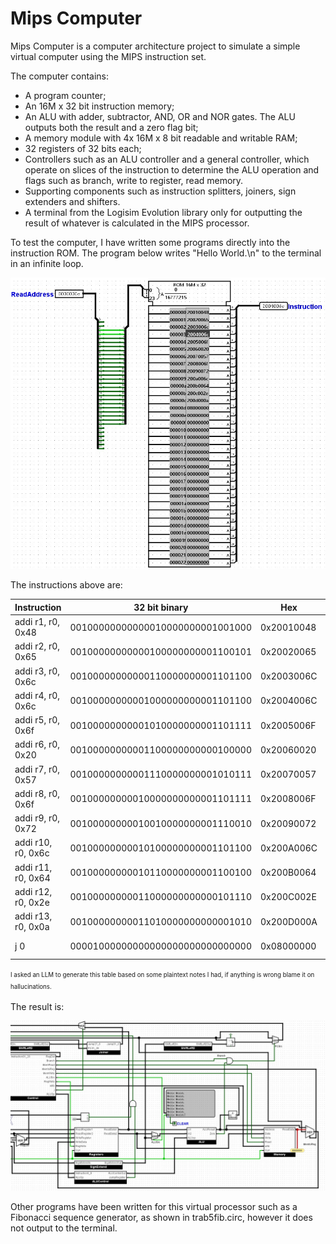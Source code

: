 # Mips Computer

Mips Computer is a computer architecture project to simulate a simple virtual computer using the MIPS instruction set.

The computer contains:

* A program counter;
* An 16M x 32 bit instruction memory;
* An ALU with adder, subtractor, AND, OR and NOR gates. The ALU outputs both the result and a zero flag bit;
* A memory module with 4x 16M x 8 bit readable and writable RAM;
* 32 registers of 32 bits each;
* Controllers such as an ALU controller and a general controller, which operate on slices of the instruction to determine the ALU operation and flags such as branch, write to register, read memory.
* Supporting components such as instruction splitters, joiners, sign extenders and shifters.
* A terminal from the Logisim Evolution library only for outputting the result of whatever is calculated in the MIPS processor.

To test the computer, I have written some programs directly into the instruction ROM. The program below writes "Hello World.\n" to the terminal in an infinite loop.

![MIPS instructions](https://github.com/izcoser/mips-computer/blob/master/images/instruction_memory.jpg?raw=true)

The instructions above are:

| Instruction          | 32 bit binary             | Hex        | Action          |
| -------------------- | ------------------------- | ---------- | --------------- |
| addi r1, r0, 0x48    | 00100000000000010000000001001000 | 0x20010048 | 'H' to $1      |
| addi r2, r0, 0x65    | 00100000000000100000000001100101 | 0x20020065 | 'e' to $2      |
| addi r3, r0, 0x6c    | 00100000000000110000000001101100 | 0x2003006C | 'l' to $3      |
| addi r4, r0, 0x6c    | 00100000000001000000000001101100 | 0x2004006C | 'l' to $4      |
| addi r5, r0, 0x6f    | 00100000000001010000000001101111 | 0x2005006F | 'o' to $5      |
| addi r6, r0, 0x20    | 00100000000001100000000000100000 | 0x20060020 | ' ' to $6      |
| addi r7, r0, 0x57    | 00100000000001110000000001010111 | 0x20070057 | 'W' to $7      |
| addi r8, r0, 0x6f    | 00100000000010000000000001101111 | 0x2008006F | 'o' to $8      |
| addi r9, r0, 0x72    | 00100000000010010000000001110010 | 0x20090072 | 'r' to $9      |
| addi r10, r0, 0x6c   | 00100000000010100000000001101100 | 0x200A006C | 'l' to $10     |
| addi r11, r0, 0x64   | 00100000000010110000000001100100 | 0x200B0064 | 'd' to $11     |
| addi r12, r0, 0x2e   | 00100000000011000000000000101110 | 0x200C002E | '.' to $12     |
| addi r13, r0, 0x0a   | 00100000000011010000000000001010 | 0x200D000A | '\n' to $13    |
| j 0                  | 00001000000000000000000000000000 | 0x08000000 | Go to start. |

<sup><sub>I asked an LLM to generate this table based on some plaintext notes I had, if anything is wrong blame it on hallucinations.</sub></sup>

The result is:

![image](https://github.com/izcoser/mips-computer/blob/master/images/hello_world.jpg?raw=true)

Other programs have been written for this virtual processor such as a Fibonacci sequence generator, as shown in trab5fib.circ, however it does not output to the terminal.
